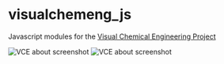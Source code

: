 # visualchemeng_js
Javascript modules for the [Visual Chemical Engineering Project](http://visualchemeng.com)


![VCE about screenshot](http://visualchemeng.com/wp-content/uploads/2018/01/vce_about.png)
![VCE about screenshot](http://visualchemeng.com/wp-content/uploads/2018/01/vce_screenshot.png)


